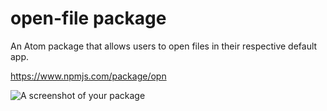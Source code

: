 # open-file package

An Atom package that allows users to open files in their respective default
app.

https://www.npmjs.com/package/opn

![A screenshot of your package](https://f.cloud.github.com/assets/69169/2290250/c35d867a-a017-11e3-86be-cd7c5bf3ff9b.gif)

